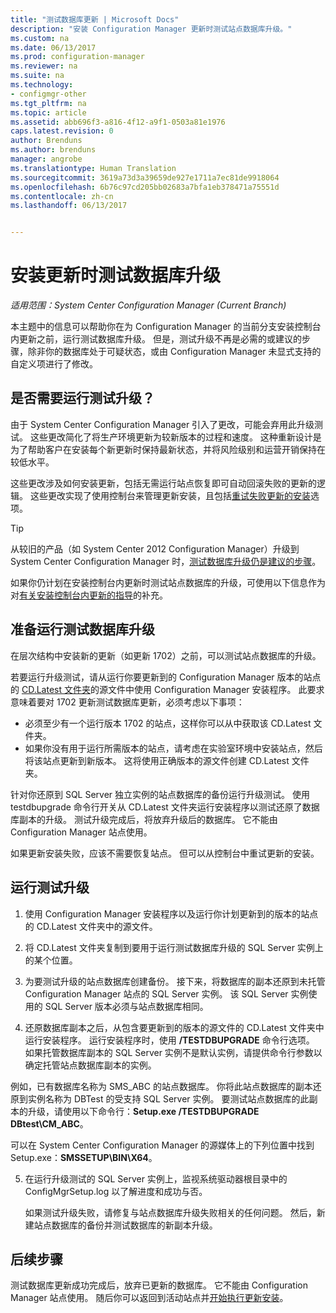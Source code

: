 ```yaml
---
title: "测试数据库更新 | Microsoft Docs"
description: "安装 Configuration Manager 更新时测试站点数据库升级。"
ms.custom: na
ms.date: 06/13/2017
ms.prod: configuration-manager
ms.reviewer: na
ms.suite: na
ms.technology:
- configmgr-other
ms.tgt_pltfrm: na
ms.topic: article
ms.assetid: abb696f3-a816-4f12-a9f1-0503a81e1976
caps.latest.revision: 0
author: Brenduns
ms.author: brenduns
manager: angrobe
ms.translationtype: Human Translation
ms.sourcegitcommit: 3619a73d3a39659de927e1711a7ec81de9918064
ms.openlocfilehash: 6b76c97cd205bb02683a7bfa1eb378471a75551d
ms.contentlocale: zh-cn
ms.lasthandoff: 06/13/2017


---
```

# <a name="test-the-database-upgrade-when-installing-an-update"></a>安装更新时测试数据库升级

*适用范围：System Center Configuration Manager (Current Branch)*

本主题中的信息可以帮助你在为 Configuration Manager 的当前分支安装控制台内更新之前，运行测试数据库升级。 但是，测试升级不再是必需的或建议的步骤，除非你的数据库处于可疑状态，或由 Configuration Manager 未显式支持的自定义项进行了修改。

## <a name="do-i-need-to-run-a-test-upgrade"></a>是否需要运行测试升级？
由于 System Center Configuration Manager 引入了更改，可能会弃用此升级测试。 这些更改简化了将生产环境更新为较新版本的过程和速度。 这种重新设计是为了帮助客户在安装每个新更新时保持最新状态，并将风险级别和运营开销保持在较低水平。

这些更改涉及如何安装更新，包括无需运行站点恢复即可自动回滚失败的更新的逻辑。 这些更改实现了使用控制台来管理更新安装，且包括[重试失败更新的安装](/sccm/core/servers/manage/install-in-console-updates#bkmk_retry)选项。

> [!TIP]
> 从较旧的产品（如 System Center 2012 Configuration Manager）升级到 System Center Configuration Manager 时，[测试数据库升级仍是建议的步骤](/sccm/core/servers/deploy/install/upgrade-to-configuration-manager#a-namebkmktesta-test-the-site-database-upgrade)。

如果你仍计划在安装控制台内更新时测试站点数据库的升级，可使用以下信息作为对[有关安装控制台内更新的指导](/sccm/core/servers/manage/install-in-console-updates#a-namebkmkinstalla-install-in-console-updates)的补充。

## <a name="prepare-to-run-a-test-database-upgrade"></a>准备运行测试数据库升级  
在层次结构中安装新的更新（如更新 1702）之前，可以测试站点数据库的升级。

若要运行升级测试，请从运行你要更新到的 Configuration Manager 版本的站点的 [CD.Latest 文件夹](/sccm/core/servers/manage/the-cd.latest-folder)的源文件中使用 Configuration Manager 安装程序。 此要求意味着要对 1702 更新测试数据库更新，必须考虑以下事项：
-   必须至少有一个运行版本 1702 的站点，这样你可以从中获取该 CD.Latest 文件夹。
-   如果你没有用于运行所需版本的站点，请考虑在实验室环境中安装站点，然后将该站点更新到新版本。 这将使用正确版本的源文件创建 CD.Latest 文件夹。

针对你还原到 SQL Server 独立实例的站点数据库的备份运行升级测试。  使用 testdbupgrade 命令行开关从 CD.Latest 文件夹运行安装程序以测试还原了数据库副本的升级。 测试升级完成后，将放弃升级后的数据库。 它不能由 Configuration Manager 站点使用。

如果更新安装失败，应该不需要恢复站点。 但可以从控制台中重试更新的安装。

##  <a name="run-the-test-upgrade"></a>运行测试升级    
1.  使用 Configuration Manager 安装程序以及运行你计划更新到的版本的站点的 CD.Latest 文件夹中的源文件。  

2.  将 CD.Latest 文件夹复制到要用于运行测试数据库升级的 SQL Server 实例上的某个位置。

3.  为要测试升级的站点数据库创建备份。 接下来，将数据库的副本还原到未托管 Configuration Manager 站点的 SQL Server 实例。 该 SQL Server 实例使用的 SQL Server 版本必须与站点数据库相同。  

4.  还原数据库副本之后，从包含要更新到的版本的源文件的 CD.Latest 文件夹中运行安装程序。 运行安装程序时，使用 **/TESTDBUPGRADE** 命令行选项。 如果托管数据库副本的 SQL Server 实例不是默认实例，请提供命令行参数以确定托管站点数据库副本的实例。   

  例如，已有数据库名称为 SMS_ABC 的站点数据库。 你将此站点数据库的副本还原到实例名称为 DBTest 的受支持 SQL Server 实例。 要测试站点数据库的此副本的升级，请使用以下命令行：**Setup.exe /TESTDBUPGRADE DBtest\CM_ABC**。  

  可以在 System Center Configuration Manager 的源媒体上的下列位置中找到 Setup.exe：**SMSSETUP\BIN\X64**。  

5.  在运行升级测试的 SQL Server 实例上，监视系统驱动器根目录中的 ConfigMgrSetup.log 以了解进度和成功与否。  

     如果测试升级失败，请修复与站点数据库升级失败相关的任何问题。 然后，新建站点数据库的备份并测试数据库的新副本升级。  



## <a name="next-steps"></a>后续步骤
测试数据库更新成功完成后，放弃已更新的数据库。 它不能由 Configuration Manager 站点使用。 随后你可以返回到活动站点并[开始执行更新安装](/sccm/core/servers/manage/install-in-console-updates)。

